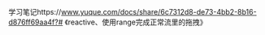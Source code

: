学习笔记https://www.yuque.com/docs/share/6c7312d8-de73-4bb2-8b16-d876ff69aa4f?# 《reactive、使用range完成正常流里的拖拽》
